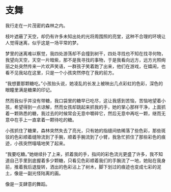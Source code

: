 # 支舞

我行走在一片茂密的森林之内。

枝叶遮蔽了天空，却仍有许多未知出处的光将周围照的亮堂，这种不合理的环境让人觉得迷离，似乎这是一场平常的梦。

梦里的迷离难以察觉，我四处游荡却不会撞到树干，四处寻找也不知在找寻何物，我望向天空，天空一片暗紫，那不是我寻找的事物，于是我看向远方，远方光照绚丽之处突然传来一片欢声笑语，一群孩子笑着跑了出来，他们在游戏，在嬉闹，也看不见我站在这里，只是一个小孩突然停在了我的前方。

“我想要那颗糖吃。”小孩抬头说，她凌乱的长发上被映出几点彩虹的色彩，深色的眼瞳里满是糖果的印记。

然而我似乎并没有带糖，我口袋里的糖早已吃尽，这让我感到苦恼，苦恼地望着小孩，希望得到一点谅解，然而女孩却跳起来抓我的手，她的掌心那样干净，上面抓着一颗熟悉的糖，我过去的时候常会无意中嚼碎它，然后无意中再吃一颗，继而无意中在手上一直拿着一颗待吃的糖。

小孩抓住了糖果，森林突然失去了亮光，只有她的指缝间依稀落了些色彩，那些斑驳的色彩顺着缝隙流到了手腕，顺着手腕流到了小臂，我急忙抓住了那些彩色的痕迹，小孩突然嘻嘻地笑了起来。

“我要吃糖。”她继续扑了上来，抓着我的手，指间的彩色流光更盛了许多，我不知道自己手里到底握着多少颗糖，只看见色彩顺着我们的手腕流了一地，她贴在我身前，推着我后退旋转，洒出的色彩沾上了树木，脚下划过的痕迹也变成七彩的泥土，像是一副光怪陆离的画。

像是一支肆意的舞蹈。

